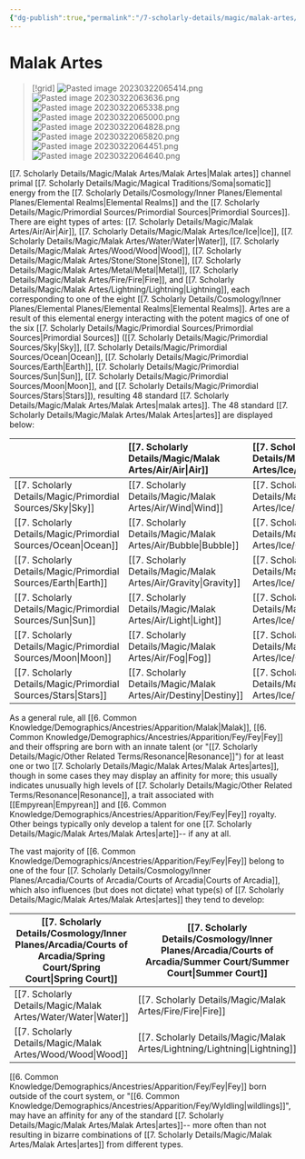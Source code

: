 ```yaml
---
{"dg-publish":true,"permalink":"/7-scholarly-details/magic/malak-artes/malak-artes/"}
---
```


# Malak Artes

>[!grid]
>![Pasted image 20230322065414.png](/img/user/x.%20Assets/Attachments/Pasted%20image%2020230322065414.png)
>![Pasted image 20230322063636.png](/img/user/x.%20Assets/Attachments/Pasted%20image%2020230322063636.png)
>![Pasted image 20230322065338.png](/img/user/x.%20Assets/Attachments/Pasted%20image%2020230322065338.png)
>![Pasted image 20230322065000.png](/img/user/x.%20Assets/Attachments/Pasted%20image%2020230322065000.png)
>![Pasted image 20230322064828.png](/img/user/x.%20Assets/Attachments/Pasted%20image%2020230322064828.png)
>![Pasted image 20230322065820.png](/img/user/x.%20Assets/Attachments/Pasted%20image%2020230322065820.png)
>![Pasted image 20230322064451.png](/img/user/x.%20Assets/Attachments/Pasted%20image%2020230322064451.png)
>![Pasted image 20230322064640.png](/img/user/x.%20Assets/Attachments/Pasted%20image%2020230322064640.png)

[[7. Scholarly Details/Magic/Malak Artes/Malak Artes\|Malak artes]] channel primal [[7. Scholarly Details/Magic/Magical Traditions/Soma\|somatic]] energy from the [[7. Scholarly Details/Cosmology/Inner Planes/Elemental Planes/Elemental Realms\|Elemental Realms]] and the [[7. Scholarly Details/Magic/Primordial Sources/Primordial Sources\|Primordial Sources]]. There are eight types of artes: [[7. Scholarly Details/Magic/Malak Artes/Air/Air\|Air]], [[7. Scholarly Details/Magic/Malak Artes/Ice/Ice\|Ice]], [[7. Scholarly Details/Magic/Malak Artes/Water/Water\|Water]], [[7. Scholarly Details/Magic/Malak Artes/Wood/Wood\|Wood]], [[7. Scholarly Details/Magic/Malak Artes/Stone/Stone\|Stone]], [[7. Scholarly Details/Magic/Malak Artes/Metal/Metal\|Metal]], [[7. Scholarly Details/Magic/Malak Artes/Fire/Fire\|Fire]], and [[7. Scholarly Details/Magic/Malak Artes/Lightning/Lightning\|Lightning]], each corresponding to one of the eight [[7. Scholarly Details/Cosmology/Inner Planes/Elemental Planes/Elemental Realms\|Elemental Realms]]. Artes are a result of this elemental energy interacting with the potent magics of one of the six [[7. Scholarly Details/Magic/Primordial Sources/Primordial Sources\|Primordial Sources]] ([[7. Scholarly Details/Magic/Primordial Sources/Sky\|Sky]], [[7. Scholarly Details/Magic/Primordial Sources/Ocean\|Ocean]], [[7. Scholarly Details/Magic/Primordial Sources/Earth\|Earth]], [[7. Scholarly Details/Magic/Primordial Sources/Sun\|Sun]], [[7. Scholarly Details/Magic/Primordial Sources/Moon\|Moon]], and [[7. Scholarly Details/Magic/Primordial Sources/Stars\|Stars]]), resulting 48 standard [[7. Scholarly Details/Magic/Malak Artes/Malak Artes\|malak artes]]. The 48 standard [[7. Scholarly Details/Magic/Malak Artes/Malak Artes\|artes]] are displayed below: 

|           | [[7. Scholarly Details/Magic/Malak Artes/Air/Air\|Air]]     | [[7. Scholarly Details/Magic/Malak Artes/Ice/Ice\|Ice]]          | [[7. Scholarly Details/Magic/Malak Artes/Water/Water\|Water]]      | [[7. Scholarly Details/Magic/Malak Artes/Wood/Wood\|Wood]]     | [[7. Scholarly Details/Magic/Malak Artes/Stone/Stone\|Stone]]         | [[7. Scholarly Details/Magic/Malak Artes/Metal/Metal\|Metal]]        | [[7. Scholarly Details/Magic/Malak Artes/Fire/Fire\|Fire]]    | [[7. Scholarly Details/Magic/Malak Artes/Lightning/Lightning\|Lightning]]   |
| :-------- | :---------- | :--------------- | :------------- | :----------- | :---------------- | :--------------- | :---------- | :-------------- |
| [[7. Scholarly Details/Magic/Primordial Sources/Sky\|Sky]]   | [[7. Scholarly Details/Magic/Malak Artes/Air/Wind\|Wind]]    | [[7. Scholarly Details/Magic/Malak Artes/Ice/Snow\|Snow]]         | [[7. Scholarly Details/Magic/Malak Artes/Water/Rain\|Rain]]       | [[7. Scholarly Details/Magic/Malak Artes/Wood/Vine\|Vine]]     | [[7. Scholarly Details/Magic/Malak Artes/Stone/Teleportation\|Teleportation]] | [[7. Scholarly Details/Magic/Malak Artes/Metal/Magnet\|Magnet]]       | [[7. Scholarly Details/Magic/Malak Artes/Fire/Smoke\|Smoke]]   | [[7. Scholarly Details/Magic/Malak Artes/Lightning/Bolt\|Bolt]]        |
| [[7. Scholarly Details/Magic/Primordial Sources/Ocean\|Ocean]] | [[7. Scholarly Details/Magic/Malak Artes/Air/Bubble\|Bubble]]  | [[7. Scholarly Details/Magic/Malak Artes/Ice/Cryo\|Cryo]]         | [[7. Scholarly Details/Magic/Malak Artes/Water/Tide\|Tide]]       | [[7. Scholarly Details/Magic/Malak Artes/Wood/Growth\|Growth]]   | [[7. Scholarly Details/Magic/Malak Artes/Stone/Sand\|Sand]]          | [[7. Scholarly Details/Magic/Malak Artes/Metal/Rust\|Rust]]         | [[7. Scholarly Details/Magic/Malak Artes/Fire/Thermal\|Thermal]] | [[7. Scholarly Details/Magic/Malak Artes/Lightning/Shock\|Shock]]       |
| [[7. Scholarly Details/Magic/Primordial Sources/Earth\|Earth]] | [[7. Scholarly Details/Magic/Malak Artes/Air/Gravity\|Gravity]] | [[7. Scholarly Details/Magic/Malak Artes/Ice/Frost\|Frost]]        | [[7. Scholarly Details/Magic/Malak Artes/Water/Mud\|Mud]]        | [[7. Scholarly Details/Magic/Malak Artes/Wood/Flora\|Flora]]    | [[7. Scholarly Details/Magic/Malak Artes/Stone/Petrification\|Petrification]] | [[7. Scholarly Details/Magic/Malak Artes/Metal/Ore\|Ore]]          | [[7. Scholarly Details/Magic/Malak Artes/Fire/Lava\|Lava]]    | [[7. Scholarly Details/Magic/Malak Artes/Lightning/Seismic\|Seismic]]     |
| [[7. Scholarly Details/Magic/Primordial Sources/Sun\|Sun]]   | [[7. Scholarly Details/Magic/Malak Artes/Air/Light\|Light]]   | [[7. Scholarly Details/Magic/Malak Artes/Ice/Invisibility\|Invisibility]] | [[7. Scholarly Details/Magic/Malak Artes/Water/Chromatic\|Chromatic]]  | [[7. Scholarly Details/Magic/Malak Artes/Wood/Vitality\|Vitality]] | [[7. Scholarly Details/Magic/Malak Artes/Stone/Glass\|Glass]]         | [[7. Scholarly Details/Magic/Malak Artes/Metal/Delirium\|Delirium]]     | [[7. Scholarly Details/Magic/Malak Artes/Fire/Flare\|Flare]]   | [[7. Scholarly Details/Magic/Malak Artes/Lightning/Flash\|Flash]]       |
| [[7. Scholarly Details/Magic/Primordial Sources/Moon\|Moon]]  | [[7. Scholarly Details/Magic/Malak Artes/Air/Fog\|Fog]]     | [[7. Scholarly Details/Magic/Malak Artes/Ice/Crystal\|Crystal]]      | [[7. Scholarly Details/Magic/Malak Artes/Water/Reflection\|Reflection]] | [[7. Scholarly Details/Magic/Malak Artes/Wood/Fungi\|Fungi]]    | [[7. Scholarly Details/Magic/Malak Artes/Stone/Shadow\|Shadow]]        | [[7. Scholarly Details/Magic/Malak Artes/Metal/Debilitation\|Debilitation]] | [[7. Scholarly Details/Magic/Malak Artes/Fire/Mirage\|Mirage]]  | [[7. Scholarly Details/Magic/Malak Artes/Lightning/Frenzy\|Frenzy]]      |
| [[7. Scholarly Details/Magic/Primordial Sources/Stars\|Stars]] | [[7. Scholarly Details/Magic/Malak Artes/Air/Destiny\|Destiny]]    | [[7. Scholarly Details/Magic/Malak Artes/Ice/Time\|Time]]         | [[7. Scholarly Details/Magic/Malak Artes/Water/Memory\|Memory]]     | [[7. Scholarly Details/Magic/Malak Artes/Wood/Luck\|Luck]]     | [[7. Scholarly Details/Magic/Malak Artes/Stone/Endurance\|Endurance]]     | [[7. Scholarly Details/Magic/Malak Artes/Metal/Nobility\|Nobility]]     | [[7. Scholarly Details/Magic/Malak Artes/Fire/Rebirth\|Rebirth]] | [[7. Scholarly Details/Magic/Malak Artes/Lightning/Inspiration\|Inspiration]] |

As a general rule, all [[6. Common Knowledge/Demographics/Ancestries/Apparition/Malak\|Malak]], [[6. Common Knowledge/Demographics/Ancestries/Apparition/Fey/Fey\|Fey]] and their offspring are born with an innate talent (or "[[7. Scholarly Details/Magic/Other Related Terms/Resonance\|Resonance]]") for at least one or two [[7. Scholarly Details/Magic/Malak Artes/Malak Artes\|artes]], though in some cases they may display an affinity for more; this usually indicates unusually high levels of [[7. Scholarly Details/Magic/Other Related Terms/Resonance\|Resonance]], a trait associated with [[Empyrean\|Empyrean]] and [[6. Common Knowledge/Demographics/Ancestries/Apparition/Fey/Fey\|Fey]] royalty. Other beings typically only develop a talent for one [[7. Scholarly Details/Magic/Malak Artes/Malak Artes\|arte]]-- if any at all. 

The vast majority of [[6. Common Knowledge/Demographics/Ancestries/Apparition/Fey/Fey\|Fey]] belong to one of the four [[7. Scholarly Details/Cosmology/Inner Planes/Arcadia/Courts of Arcadia/Courts of Arcadia\|Courts of Arcadia]], which also influences (but does not dictate) what type(s) of [[7. Scholarly Details/Magic/Malak Artes/Malak Artes\|artes]] they tend to develop:

| [[7. Scholarly Details/Cosmology/Inner Planes/Arcadia/Courts of Arcadia/Spring Court/Spring Court\|Spring Court]] | [[7. Scholarly Details/Cosmology/Inner Planes/Arcadia/Courts of Arcadia/Summer Court/Summer Court\|Summer Court]] | [[7. Scholarly Details/Cosmology/Inner Planes/Arcadia/Courts of Arcadia/Autumn Court/Autumn Court\|Autumn Court]] | [[7. Scholarly Details/Cosmology/Inner Planes/Arcadia/Courts of Arcadia/Winter Court/Winter Court\|Winter Court]] |
| ---------------- | ---------------- | ---------------- | ---------------- |
| [[7. Scholarly Details/Magic/Malak Artes/Water/Water\|Water]]        | [[7. Scholarly Details/Magic/Malak Artes/Fire/Fire\|Fire]]        | [[7. Scholarly Details/Magic/Malak Artes/Stone/Stone\|Stone]]         | [[7. Scholarly Details/Magic/Malak Artes/Air/Air\|Air]]          |
| [[7. Scholarly Details/Magic/Malak Artes/Wood/Wood\|Wood]]         | [[7. Scholarly Details/Magic/Malak Artes/Lightning/Lightning\|Lightning]]    | [[7. Scholarly Details/Magic/Malak Artes/Metal/Metal\|Metal]]        | [[7. Scholarly Details/Magic/Malak Artes/Ice/Ice\|Ice]]          |

[[6. Common Knowledge/Demographics/Ancestries/Apparition/Fey/Fey\|Fey]] born outside of the court system, or "[[6. Common Knowledge/Demographics/Ancestries/Apparition/Fey/Wyldling\|wildlings]]", may have an affinity for any of the standard [[7. Scholarly Details/Magic/Malak Artes/Malak Artes\|artes]]-- more often than not resulting in bizarre combinations of [[7. Scholarly Details/Magic/Malak Artes/Malak Artes\|artes]] from different types.







